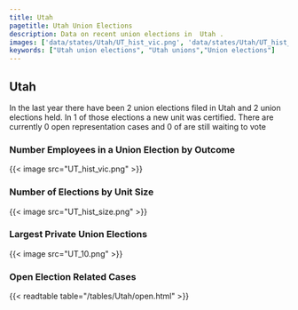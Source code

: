 ```yaml
---
title: Utah
pagetitle: Utah Union Elections
description: Data on recent union elections in  Utah .
images: ['data/states/Utah/UT_hist_vic.png', 'data/states/Utah/UT_hist_size.png', 'data/states/Utah/UT_10.png']
keywords: ["Utah union elections", "Utah unions","Union elections"]
---
```

##  Utah

In the last year there have been 2 union elections filed in Utah and 2 union elections held. In 1 of those elections a new unit was certified. There are currently 0 open representation cases and 0 of are still waiting to vote

### Number Employees in a Union Election by Outcome
{{< image src="UT_hist_vic.png" >}}

### Number of Elections by Unit Size
{{< image src="UT_hist_size.png" >}}

### Largest Private Union Elections
{{< image src="UT_10.png" >}}

### Open Election Related Cases
{{< readtable table="/tables/Utah/open.html" >}}

